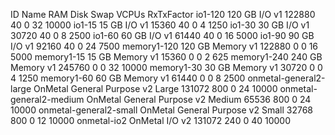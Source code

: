ID			Name					RAM	Disk	Swap	VCPUs	RxTxFactor
io1-120			120 GB I/O v1				122880	40	0	32	10000
io1-15			15 GB I/O v1				15360	40	0	4	1250
io1-30			30 GB I/O v1				30720	40	0	8	2500
io1-60			60 GB I/O v1				61440	40	0	16	5000
io1-90			90 GB I/O v1				92160	40	0	24	7500
memory1-120		120 GB Memory v1			122880	0	0	16	5000
memory1-15		15 GB Memory v1				15360	0	0	2	625
memory1-240		240 GB Memory v1			245760	0	0	32	10000
memory1-30		30 GB Memory v1				30720	0	0	4	1250
memory1-60		60 GB Memory v1				61440	0	0	8	2500
onmetal-general2-large	OnMetal General Purpose v2 Large	131072	800	0	24	10000
onmetal-general2-medium	OnMetal General Purpose v2 Medium	65536	800	0	24	10000
onmetal-general2-small	OnMetal General Purpose v2 Small	32768	800	0	12	10000
onmetal-io2		OnMetal I/O v2				131072	240	0	40	10000
